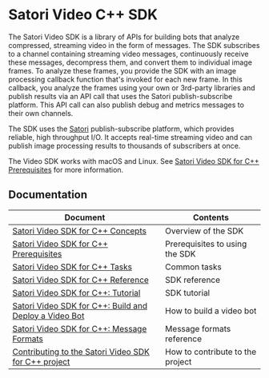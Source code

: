 # Satori Video C++ SDK

The Satori Video SDK is a library of APIs for building bots that analyze compressed, streaming video in the form of messages.
The SDK subscribes to a channel containing streaming video messages, continuously receive these messages, decompress
them, and convert them to individual image frames. To analyze these frames, you provide the SDK with an image
processing callback function that's invoked for each new frame. In this callback, you analyze the frames using your own
or 3rd-party libraries and publish results via an API call that uses the Satori publish-subscribe platform. This API
call can also publish debug and metrics messages to their own channels.

The SDK uses the [Satori](https://www.satori.com/docs/introduction/new-to-satori) publish-subscribe platform, which
provides reliable, high throughput I/O. It accepts real-time streaming video and can publish image processing results to
thousands of subscribers at once.

The Video SDK works with macOS and Linux. See [Satori Video SDK for C++ Prerequisites](docs/prerequisites.md)
for more information.

## Documentation
| Document                                                                   | Contents                                |
|----------------------------------------------------------------------------|-----------------------------------------|
[Satori Video SDK for C++ Concepts](docs/concepts.md)                        | Overview of the SDK                     |
[Satori Video SDK for C++ Prerequisites](docs/prerequisites.md)              | Prerequisites to using the SDK          |
[Satori Video SDK for C++ Tasks](docs/tasks.md)                              | Common tasks                            |
[Satori Video SDK for C++ Reference](docs/reference.md)                      | SDK reference                           |
[Satori Video SDK for C++: Tutorial](docs/tutorial.md)                       | SDK tutorial
[Satori Video SDK for C++: Build and Deploy a Video Bot](docs/build_bot.md)  | How to build a video bot                |
[Satori Video SDK for C++: Message Formats](docs/message_formats.md)         | Message formats reference               |
[Contributing to the Satori Video SDK for C++ project](docs/contributing.md) | How to contribute to the project        |
